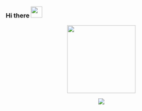### Hi there <img src="https://raw.githubusercontent.com/sawankumar/sawankumar/master/assets/Hi.gif" width="30px">

<p align="center">
<a href="https://github.com/add830830">
  <img height="180em" src="https://github-readme-stats.vercel.app/api?username=add830830&show_icons=true&include_all_commits=true&count_private=true&hide_border=true" />
</a>
</p>

<div align="center">
    <img src="https://raw.githubusercontent.com/sawankumar/sawankumar/master/assets/activity.png" />
</div>
